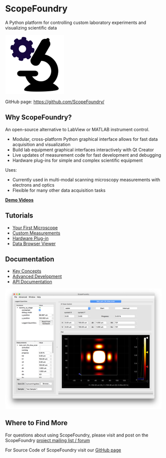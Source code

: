 # ScopeFoundry

A Python platform for controlling custom laboratory experiments and visualizing scientific data

![Logo](logo/scopefoundry_logo2_189.png)


GitHub page: <https://github.com/ScopeFoundry/>

## Why ScopeFoundry?


An open-source alternative to LabView or MATLAB instrument control.

* Modular, cross-platform Python graphical interface allows for fast data acquisition and visualization 
* Build lab equipment graphical interfaces interactively with Qt Creator
* Live updates of measurement code for fast development and debugging
* Hardware plug-ins for simple and complex scientific equipment

Uses: 

* Currently used in multi-modal scanning microscopy measurements with electrons and optics
* Flexible for many other data acquisition tasks

<b>[Demo Videos](video_demos.md)</b>


## Tutorials

[1st_microscope]: ./building_your_first_microscope.md
[measure_tut]: ./custom_measurement.md
[hw_tut]: ./building_a_custom_hardware_plugin.md
[databrowser_tut]: ./databrowser_view_tutorial.md

* [Your First Microscope][1st_microscope]
* [Custom Measurements][measure_tut]
* [Hardware Plug-in][hw_tut]
* [Data Browser Viewer][databrowser_tut]


## Documentation

* [Key Concepts](key_concepts/key_concepts.md)
* [Advanced Development](advanced_dev.md)
* [API Documentation](http://scopefoundry.readthedocs.io/en/latest/ScopeFoundry.html)


![Microscope](microscope.png)



<!--
[![data_browse_img](microscope_400.png)][1st_microscope]
[![measure_dia](./measure_diagram.png)][measure_tut]
[![hw_diagram](./hw_plugin_diagram.png)][hw_tut]
[![data_browse_img](databrowse_1_400.png)][databrowser_tut]
-->

## Where to Find More

For questions about using ScopeFoundry, please visit and post on the ScopeFoundry [project mailing list / forum](https://groups.google.com/forum/#!forum/scopefoundry)

For Source Code of ScopeFoundry visit our [GitHub page](https://github.com/scopefoundry/)
